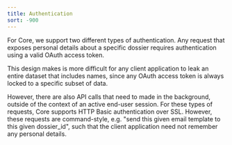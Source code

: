 ```yaml
---
title: Authentication
sort: -900
---
```


For Core, we support two different types of authentication. Any request that exposes personal details about a specific dossier requires authentication using a valid OAuth access token.

This design makes is more difficult for any client application to leak an entire dataset that includes names, since any OAuth access token is always locked to a specific subset of data.

However, there are also API calls that need to made in the background, outside of the context of an active end-user session. For these types of requests, Core supports HTTP Basic authentication over SSL. However, these requests are command-style, e.g. "send this given email template to this given dossier_id", such that the client application need not remember any personal details.
